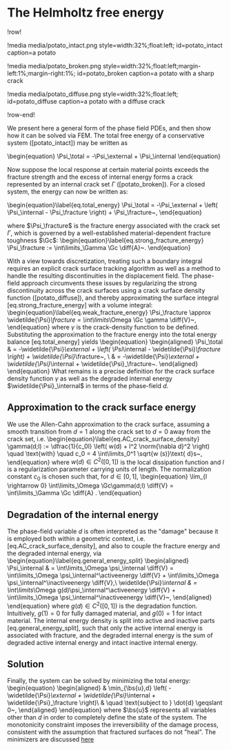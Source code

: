 # The Helmholtz free energy

!row!

!media media/potato_intact.png
       style=width:32%;float:left;
       id=potato_intact
       caption=a potato

!media media/potato_broken.png
       style=width:32%;float:left;margin-left:1%;margin-right:1%;
       id=potato_broken
       caption=a potato with a sharp crack

!media media/potato_diffuse.png
       style=width:32%;float:left;
       id=potato_diffuse
       caption=a potato with a diffuse crack

!row-end!

We present here a general form of the phase field PDEs, and then show how it can be solved via
FEM. The total free energy of a conservative system ([potato_intact]) may be written as

\begin{equation}
  \Psi_\total = -\Psi_\external + \Psi_\internal
\end{equation}

Now suppose the local response at certain material points exceeds the fracture strength and the excess of internal energy forms a crack represented by an internal crack set $\Gamma$ ([potato_broken]). For a closed system, the energy can now be written as:

\begin{equation}\label{eq.total_energy}
  \Psi_\total = -\Psi_\external + \left( \Psi_\internal - \Psi_\fracture \right) + \Psi_\fracture~,
\end{equation}

where $\Psi_\fracture$ is the fracture energy associated with the crack set $\Gamma$, which is governed by a well-established material-dependent fracture toughness $\Gc$:
\begin{equation}\label{eq.strong_fracture_energy}
    \Psi_\fracture := \int\limits_\Gamma \Gc \diff{A}~.
\end{equation}

With a view towards discretization, treating such a boundary integral requires an explicit crack surface tracking algorithm as well as a method to handle the resulting discontinuities in the displacement field.  The phase-field approach circumvents these issues by regularizing the strong discontinuity across the crack surfaces using a crack surface density function ([potato_diffuse]), and thereby approximating the surface integral [eq.strong_fracture_energy] with a volume integral:
\begin{equation}\label{eq.weak_fracture_energy}
    \Psi_\fracture \approx \widetilde{\Psi}_\fracture = \int\limits_\Omega \Gc \gamma \diff{V}~,
\end{equation}
where $\gamma$ is the crack-density function to be defined.
Substituting the approximation to the fracture energy into the total energy balance [eq.total_energy] yields
\begin{equation}
  \begin{aligned}
    \Psi_\total & = -\widetilde{\Psi}_\external + \left( \Psi_\internal - \widetilde{\Psi}_\fracture \right) + \widetilde{\Psi}_\fracture~, \\
    & = -\widetilde{\Psi}_\external + \widetilde{\Psi}_\internal + \widetilde{\Psi}_\fracture~.
  \end{aligned}
\end{equation}
What remains is a precise definition for the crack surface density function $\gamma$ as well as the degraded internal energy $\widetilde{\Psi}_\internal$ in terms of the phase-field $d$.  

## Approximation to the crack surface energy

We use the Allen-Cahn approximation to the crack surface, assuming a smooth transition from $d = 1$ along the crack set to $d = 0$ away from the crack set, i.e.
\begin{equation}\label{eq.AC_crack_surface_density}
    \gamma(d;l) := \dfrac{1}{c_0l} \left( w(d) + l^2 \norm{\nabla d}^2 \right) \quad \text{with} \quad c_0 = 4 \int\limits_0^1 \sqrt{w (s)}\text{ d}s~,
\end{equation}
where $w(d) \in C^2([0,1])$ is the local dissipation function and $l$ is a regularization parameter carrying units of length. The normalization constant $c_0$ is chosen such that, for $d \in [0,1]$,
\begin{equation}
    \lim_{l \rightarrow 0} \int\limits_\Omega \Gc\gamma(d;l) \diff{V} = \int\limits_\Gamma \Gc \diff{A} .
\end{equation}

## Degradation of the internal energy

The phase-field variable $d$ is often interpreted as the "damage" because it is employed both within a geometric context, i.e. [eq.AC_crack_surface_density], and also to couple the fracture energy and the degraded internal energy, via
\begin{equation}\label{eq.general_energy_split}
  \begin{aligned}
    \Psi_\internal             & = \int\limits_\Omega \psi_\internal \diff{V} = \int\limits_\Omega \psi_\internal^\activeenergy \diff{V} + \int\limits_\Omega \psi_\internal^\inactiveenergy \diff{V},\\
    \widetilde{\Psi}_\internal & = \int\limits_\Omega g(d)\psi_\internal^\activeenergy \diff{V} + \int\limits_\Omega \psi_\internal^\inactiveenergy \diff{V}~,
  \end{aligned}
\end{equation}
where $g(d) \in C^2([0,1])$ is the degradation function. Intuitively, $g(1) = 0$ for fully damaged material, and $g(0) = 1$ for intact material. The internal energy density is split into active and inactive parts [eq.general_energy_split], such that only the active internal energy is associated with fracture, and the degraded internal energy is the sum of degraded active internal energy and intact inactive internal energy.

## Solution

Finally, the system can be solved by minimizing the total energy:
\begin{equation}
  \begin{aligned}
    & \min_{\bs{u},d} \left( -\widetilde{\Psi}_\external + \widetilde{\Psi}_\internal + \widetilde{\Psi}_\fracture \right)\\
    & \quad \text{subject to } \dot{d} \geqslant 0~,
  \end{aligned}
\end{equation}
where $\bs{u}$ represents all variables other than $d$ in order to completely define the state of the system. The monotonicity constraint imposes the irreversibility of the damage process, consistent with the assumption that fractured surfaces do not "heal". The minimizers are discussed [here](theory/minimizer.md)
